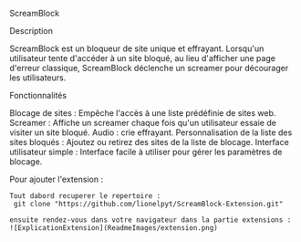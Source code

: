 ScreamBlock

Description

ScreamBlock est un bloqueur de site unique et effrayant. Lorsqu'un utilisateur tente d'accéder à un site bloqué, au lieu d'afficher une page d'erreur classique, ScreamBlock déclenche un screamer pour décourager les utilisateurs.

Fonctionnalités

Blocage de sites : Empêche l'accès à une liste prédéfinie de sites web.
Screamer : Affiche un screamer chaque fois qu'un utilisateur essaie de visiter un site bloqué.
Audio : crie effrayant.
Personnalisation de la liste des sites bloqués : Ajoutez ou retirez des sites de la liste de blocage.
Interface utilisateur simple : Interface facile à utiliser pour gérer les paramètres de blocage.

Pour ajouter l'extension :

```
Tout dabord recuperer le repertoire :
 git clone "https://github.com/lionelpyt/ScreamBlock-Extension.git"
```
```
ensuite rendez-vous dans votre navigateur dans la partie extensions :
![ExplicationExtension](ReadmeImages/extension.png)

